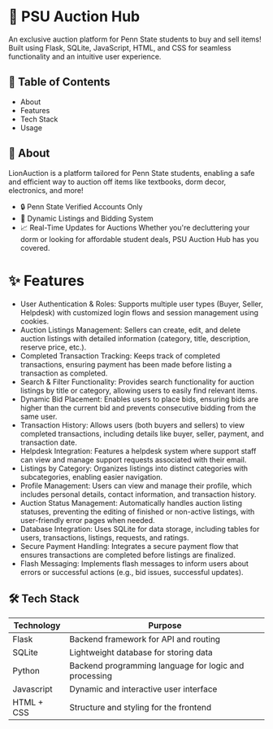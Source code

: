 # 🦁 PSU Auction Hub

An exclusive auction platform for Penn State students to buy and sell items! Built using Flask, SQLite, JavaScript, HTML, and CSS for seamless functionality and an intuitive user experience.

## 📖 Table of Contents

- About
- Features
- Tech Stack
- Usage

## 📜 About

LionAuction is a platform tailored for Penn State students, enabling a safe and efficient way to auction off items like textbooks, dorm decor, electronics, and more!

- 🔒 Penn State Verified Accounts Only
- 🛒 Dynamic Listings and Bidding System
- 📈 Real-Time Updates for Auctions
Whether you're decluttering your dorm or looking for affordable student deals, PSU Auction Hub has you covered.


# ✨ Features

- User Authentication & Roles: Supports multiple user types (Buyer, Seller, Helpdesk) with customized login flows and session management using cookies.
- Auction Listings Management: Sellers can create, edit, and delete auction listings with detailed information (category, title, description, reserve price, etc.).
- Completed Transaction Tracking: Keeps track of completed transactions, ensuring payment has been made before listing a transaction as completed.
- Search & Filter Functionality: Provides search functionality for auction listings by title or category, allowing users to easily find relevant items.
- Dynamic Bid Placement: Enables users to place bids, ensuring bids are higher than the current bid and prevents consecutive bidding from the same user.
- Transaction History: Allows users (both buyers and sellers) to view completed transactions, including details like buyer, seller, payment, and transaction date.
- Helpdesk Integration: Features a helpdesk system where support staff can view and manage support requests associated with their email.
- Listings by Category: Organizes listings into distinct categories with subcategories, enabling easier navigation.
- Profile Management: Users can view and manage their profile, which includes personal details, contact information, and transaction history.
- Auction Status Management: Automatically handles auction listing statuses, preventing the editing of finished or non-active listings, with user-friendly error pages when needed.
- Database Integration: Uses SQLite for data storage, including tables for users, transactions, listings, requests, and ratings.
- Secure Payment Handling: Integrates a secure payment flow that ensures transactions are completed before listings are finalized.
- Flash Messaging: Implements flash messages to inform users about errors or successful actions (e.g., bid issues, successful updates).

## 🛠 Tech Stack

| Technology | Purpose| 
|-----------------|-----------------|
| Flask | 	Backend framework for API and routing  |
| SQLite | Lightweight database for storing data   | 
| Python  | Backend programming language for logic and processing  |
| Javascript  | Dynamic and interactive user interface  |
| HTML + CSS  | Structure and styling for the frontend  |
